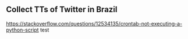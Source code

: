 ## Collect TTs of Twitter in Brazil

https://stackoverflow.com/questions/12534135/crontab-not-executing-a-python-script
test
